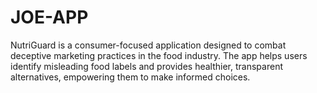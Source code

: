 # JOE-APP
NutriGuard is a consumer-focused application designed to combat deceptive marketing practices in the food industry. The app helps users identify misleading food labels and provides healthier, transparent alternatives, empowering them to make informed choices.

